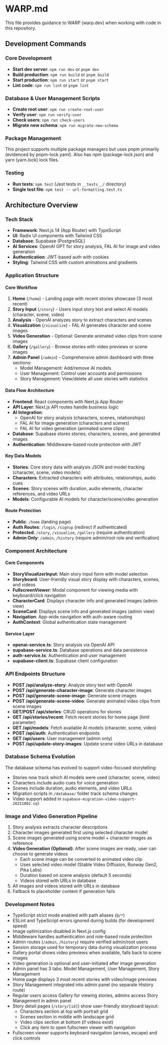 # WARP.md

This file provides guidance to WARP (warp.dev) when working with code in this repository.

## Development Commands

### Core Development
- **Start dev server**: `npm run dev` or `pnpm dev`
- **Build production**: `npm run build` or `pnpm build`
- **Start production**: `npm run start` or `pnpm start`
- **Lint code**: `npm run lint` or `pnpm lint`

### Database & User Management Scripts
- **Create root user**: `npm run create-root-user`
- **Verify user**: `npm run verify-user`
- **Check users**: `npm run check-users`
- **Migrate new schema**: `npm run migrate-new-schema`

### Package Management
This project supports multiple package managers but uses pnpm primarily (evidenced by pnpm-lock.yaml). Also has npm (package-lock.json) and yarn (yarn.lock) lock files.

### Testing
- **Run tests**: `npm test` (Jest tests in `__tests__/` directory)
- **Single test file**: `npm test -- url-formatting.test.ts`

## Architecture Overview

### Tech Stack
- **Framework**: Next.js 14 (App Router) with TypeScript
- **UI**: Radix UI components with Tailwind CSS
- **Database**: Supabase (PostgreSQL)
- **AI Services**: OpenAI GPT for story analysis, FAL AI for image and video generation
- **Authentication**: JWT-based auth with cookies
- **Styling**: Tailwind CSS with custom animations and gradients

### Application Structure

#### Core Workflow
1. **Home** (`/home`) - Landing page with recent stories showcase (3 most recent)
2. **Story Input** (`/story`) - Users input story text and select AI models (character, scene, video)
3. **Analysis** - OpenAI analyzes story to extract characters and scenes
4. **Visualization** (`/visualize`) - FAL AI generates character and scene images
5. **Video Generation** - Optional: Generate animated video clips from scene images
6. **Gallery** (`/gallery`) - Browse stories with video previews or scene images
7. **Admin Panel** (`/admin`) - Comprehensive admin dashboard with three sections:
   - Model Management: Add/remove AI models
   - User Management: Control user accounts and permissions
   - Story Management: View/delete all user stories with statistics

#### Data Flow Architecture
- **Frontend**: React components with Next.js App Router
- **API Layer**: Next.js API routes handle business logic
- **AI Integration**: 
  - OpenAI for story analysis (characters, scenes, relationships)
  - FAL AI for image generation (characters and scenes)
  - FAL AI for video generation (animated scene clips)
- **Database**: Supabase stores stories, characters, scenes, and generated images
- **Authentication**: Middleware-based route protection with JWT

#### Key Data Models
- **Stories**: Core story data with analysis JSON and model tracking (character, scene, video models)
- **Characters**: Extracted characters with attributes, relationships, audio cues
- **Scenes**: Story scenes with duration, audio elements, character references, and video URLs
- **Models**: Configurable AI models for character/scene/video generation

#### Route Protection
- **Public**: `/home` (landing page)
- **Auth Routes**: `/login`, `/signup` (redirect if authenticated)
- **Protected**: `/story`, `/visualize`, `/gallery` (require authentication)
- **Admin Only**: `/admin`, `/history` (require admin/root role and verification)

### Component Architecture

#### Core Components
- **StoryVisualizerInput**: Main story input form with model selection
- **Storyboard**: User-friendly visual story display with characters, scenes, and videos
- **FullscreenViewer**: Modal component for viewing media with keyboard/click navigation
- **CharacterCard**: Displays character info and generated images (admin view)
- **SceneCard**: Displays scene info and generated images (admin view)
- **Navigation**: App-wide navigation with auth-aware routing
- **AuthContext**: Global authentication state management

#### Service Layer
- **openai-service.ts**: Story analysis via OpenAI API
- **supabase-service.ts**: Database operations and data persistence
- **auth-service.ts**: Authentication and user management
- **supabase-client.ts**: Supabase client configuration

### API Endpoints Structure
- **POST /api/analyze-story**: Analyze story text with OpenAI
- **POST /api/generate-character-image**: Generate character images
- **POST /api/generate-scene-image**: Generate scene images
- **POST /api/generate-scene-video**: Generate animated video clips from scene images
- **GET/POST /api/stories**: CRUD operations for stories
- **GET /api/stories/recent**: Fetch recent stories for home page (limit parameter)
- **GET /api/models**: Fetch available AI models (character, scene, video)
- **POST /api/auth**: Authentication endpoints
- **GET /api/users**: User management (admin only)
- **POST /api/update-story-images**: Update scene video URLs in database

### Database Schema Evolution
The database schema has evolved to support video-focused storytelling:
- Stories now track which AI models were used (character, scene, video)
- Characters include audio cues for voice generation
- Scenes include duration, audio elements, and video URLs
- Migration scripts in `/database/` folder track schema changes
- Video support added in `supabase-migration-video-support-20251002.sql`

### Image and Video Generation Pipeline
1. Story analysis extracts character descriptions
2. Character images generated first using selected character model
3. Scene images generated using scene model + character images as reference
4. **Video Generation (Optional)**: After scene images are ready, user can choose to generate videos
   - Each scene image can be converted to animated video clip
   - Uses selected video model (Stable Video Diffusion, Runway Gen2, Pika Labs)
   - Duration based on scene analysis (default 5 seconds)
   - Videos stored with URLs in database
5. All images and videos stored with URLs in database
6. Fallback to placeholder content if generation fails

### Development Notes
- TypeScript strict mode enabled with path aliases (`@/*`)
- ESLint and TypeScript errors ignored during builds (for development speed)
- Image optimization disabled in Next.js config
- Middleware handles authentication and role-based route protection
- Admin routes (`/admin`, `/history`) require verified admin/root users
- Session storage used for temporary data during visualization process
- Gallery portal shows video previews when available, falls back to scene images
- Video generation is optional and user-initiated after image generation
- Admin panel has 3 tabs: Model Management, User Management, Story Management
- Home page displays 3 most recent stories with video/image previews
- Story Management integrated into admin panel (no separate History route)
- Regular users access Gallery for viewing stories, admins access Story Management in admin panel
- Story detail pages (`/story/[id]`) show user-friendly storyboard layout:
  - Characters section at top with portrait grid
  - Scenes section in middle with landscape grid  
  - Video clips section at bottom (if videos exist)
  - Click any item to open fullscreen viewer with navigation
- Fullscreen viewer supports keyboard navigation (arrows, escape) and click controls

